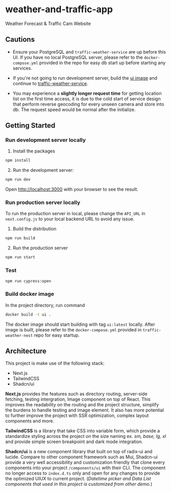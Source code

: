 # weather-and-traffic-app
Weather Forecast &amp; Traffic Cam Website

## Cautions

- Ensure your PostgreSQL and `traffic-weather-service` are up before this UI. 
If you have no local PostgreSQL server, please refer to the `docker-compose.yml` provided in the repo for easy db start up before starting any services.

- If you're not going to run development server, build the [ui image](https://github.com/venushong667/traffic-weather-ui#build-docker-image) and continue to [traffic-weather-service](https://github.com/venushong667/traffic-weather-service).

- You may experience a **slightly longer request time** for getting location list on the first time access, it is due to the cold start of service design that perform reverse geocoding for every unseen camera and store into db. The request speed would be normal after the initialize.


## Getting Started

### Run development server locally

1. Install the packages

```bash
npm install
```

2. Run the development server:

```bash
npm run dev
```

Open [http://localhost:3000](http://localhost:3000) with your browser to see the result.

### Run production server locally

To run the production server in local, please change the `API_URL` in `next.config.js` to your local backend URL to avoid any issue.

1. Build the distribution

```bash
npm run build
```

2. Run the production server

```bash
npm run start
```

### Test

```bash
npm run cypress:open
```

### Build docker image

In the project directory, run command

```bash
docker build -t ui .
```

The docker image should start building with tag `ui:latest` locally.
After image is built, please refer to the `docker-compose.yml` provided in `traffic-weather-nest` repo for easy startup.

## Architecture

This project is make use of the following stack:
- Next.js
- TailwindCSS
- Shadcn/ui

**Next.js** provides the features such as directory routing, server-side fetching, testing intergration, Image component on top of React. This improves the readability on the routing and the project structure, simplify the burdens to handle testing and image element. It also has more potential to further improve the project with SSR optimization, complex layout components and more.

**TailwindCSS** is a library that take CSS into variable form, which provide a standardize styling across the project on the size naming ex. *sm, base, lg, xl* and provide simple screen breakpoint and dark mode integration.

**Shadcn/ui** is a new component library that built on top of radix-ui and lucide. Compare to other component framework such as Mui, Shadcn-ui provide a very well accessibility and customization friendly that clone every components into your project `/components/ui` with their CLI. The component no longer access to `index.d.ts` only and open for any changes to provide the optimized UIUX to current project. (*Datetime picker and Data List components that used in this project is customized from other demo.*)

